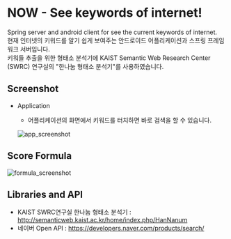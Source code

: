 # NOW - See keywords of internet!
Spring server and android client for see the current keywords of internet.\
현재 인터넷의 키워드를 알기 쉽게 보여주는 안드로이드 어플리케이션과 스프링 프레임워크 서버입니다.\
키워들 추출을 위한 형태소 분석기에 KAIST Semantic Web Research Center (SWRC) 연구실의 "한나눔 형태소 분석기"를 사용하였습니다.

## Screenshot
* Application
  * 어플리케이션의 화면에서 키워드를 터치하면 바로 검색을 할 수 있습니다.
  
  ![app_screenshot](https://github.com/Tamuel/NOW_See-the-keywords-of-internet/blob/master/Now_app_screenshot.png)
  
## Score Formula
![formula_screenshot](https://github.com/Tamuel/NOW_See-the-keywords-of-internet/blob/master/Now_formula.png)


## Libraries and API
* KAIST SWRC연구실 한나눔 형태소 분석기 : http://semanticweb.kaist.ac.kr/home/index.php/HanNanum
* 네이버 Open API : https://developers.naver.com/products/search/
